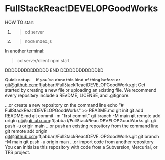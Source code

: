# FullStackReactDEVELOPGoodWorks


HOW TO start:

1.  > cd server
2.  > node index.js

In another terminal:
> cd server/client
> npm start

DDDDDDDDDDDDDD END DDDDDDDDDDDDDD

Quick setup — if you’ve done this kind of thing before
or	
git@github.com:ffjabbari/FullStackReactDEVELOPGoodWorks.git
Get started by creating a new file or uploading an existing file. We recommend every repository include a README, LICENSE, and .gitignore.

…or create a new repository on the command line
echo "# FullStackReactDEVELOPGoodWorks" >> README.md
git init
git add README.md
git commit -m "first commit"
git branch -M main
git remote add origin git@github.com:ffjabbari/FullStackReactDEVELOPGoodWorks.git
git push -u origin main
…or push an existing repository from the command line
git remote add origin git@github.com:ffjabbari/FullStackReactDEVELOPGoodWorks.git
git branch -M main
git push -u origin main
…or import code from another repository
You can initialize this repository with code from a Subversion, Mercurial, or TFS project.
